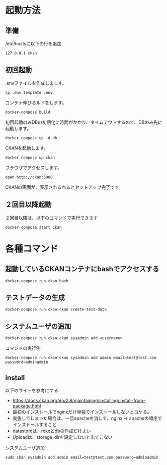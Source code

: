 # 起動方法

## 準備
/etc/hostsに以下の行を追加
```
127.0.0.1 ckan
```

## 初回起動

.envファイルを作成しましす。
```
cp .env.template .env
```

コンテナ伸びるルドをします。
```
docker-compose build
```

初回起動のみDBの初期化に時間がかかり、タイムアウトするので、DBのみ先に起動します。
```
docker-compose up -d db
```

CKANを起動します。
```
docker-compose up ckan
```

ブラウザでアクセスします。
```
open http://ckan:5000
```

CKANの画面が、表示されるれるとセットアップ完了です。

## ２回目以降起動
２回目以降は、以下のコマンドで実行できます
```
docker-compose start ckan
```

# 各種コマンド

## 起動しているCKANコンテナにbashでアクセスする

```
docker-compose run ckan bash
```

## テストデータの生成
```
docker-compose run ckan ckan create-test-data 
```

## システムユーザの追加
```
docker-compose run ckan ckan sysadmin add <username> 
```

コマンドの実行例 
```
docker-compose run ckan ckan sysadmin add admin email=test@test.com password=adminadmin  
```

## install
以下のサイトを参考にする
- https://docs.ckan.org/en/2.8/maintaining/installing/install-from-package.html
- 最初のインストールでnginxだけ単独でインストールしないとコケる。
- 実施してしまった場合は、一旦apacheを消して、nginx -> apacheの順序でインストールすること
- datastoreは、rokeとdbの作成だけよい
- Uploadは、storage_dirを設定しないと出てこない

システムユーザ追加
```
sudo ckan sysadmin add admin email=test@test.com password=adminadmin  
```
